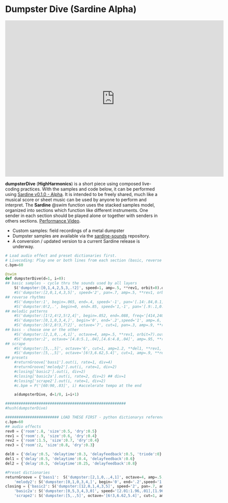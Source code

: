 # Dumpster Dive (Sardine Alpha)
<iframe width="700" height="500" src="https://www.youtube.com/embed/ZcdXgeqJI2E" title="dumpsterDive" frameborder="0" allow="accelerometer; autoplay; clipboard-write; encrypted-media; gyroscope; picture-in-picture; web-share" allowfullscreen></iframe>

**dumpsterDive** (**HighHarmonics**) is a short piece using composed live-coding practices. With the samples and code below, it can be performed using [Sardine v0.1.0 - Alpha](https://github.com/Bubobubobubobubo/sardine/releases/tag/v0.1.0). It is intended to be freely shared, much like a musical score or sheet music can be used by anyone to perform and interpret. The **Sardine** @swim function uses the stacked samples model, organized into sections which function like different instruments. One sender in each section should be played alone or together with senders in others sections. [Performance Video](https://www.youtube.com/embed/ZcdXgeqJI2E). 
- Custom samples: field recordings of a metal dumpster
- Dumpster samples are available via the [sardine-sounds](https://github.com/Bubobubobubobubo/sardine-sounds) repository.
- A conversion / updated version to a current Sardine release is underway. 


```python
# Load audio effect and preset dictionaries first.
# Livecoding: Play one or both lines from each section (basic, reverse rhythms, melodic patterns, bass, scrape). Explore combinations.
c.bpm=60

@swim
def dumpsterDive(d=1, i=0):
## basic samples - cycle thru the sounds used by all layers
    S('dumpster:[0,1,4,2,5,3,.!2]', speed=1, amp=.5, **rev1, orbit=0).out(i, div=8)
    #S('dumpster:[2,0,1,4,3,5]', speed='2', pan=.7, amp=.5, **rev1, orbit=1).out(i, div=2) #**del1
## reverse rhythms
    #S('dumpster:1', begin=.065, end=.4, speed='-1', pan='[.14:.84,0.1],[.83:.15,0.1]', amp=.8, **rev0, orbit=2).out(i, div4)
    #S('dumpster:0!2,.', begin=0, end=.85, speed='1,-1', pan='[.9:.1,0.2],[.1:.9,0.2]', amp=.6, **rev1, orbit=3).out(i, rate=1, div=2) #**del1,
## melodic patterns
    #S('dumpster:[1!2,4!2,5!2,4]', begin=.052, end=.088, freq='[414,240,620,.,500,380,820,750]', timescale=1.4, pan='[.1,.9]', amp=.95, **rev2, orbit=4).out(i, rate=1, div=1)
    #S('dumpster:[0,1,0,3,4,]', begin='0', end='.2',speed='1', amp=.6, pan=.3, **rev1, orbit=5).out(i, rate=1, div=2)
    #S('dumpster:[6!2,8!3,7!2]', octave='7', cut=1, pan=.3, amp=.9, **rev2, orbit=6).out(i, div=4)
## bass - choose one or the other
    #S('dumpster:[2,1,0,.,4,1]', octave=4, amp=.5, **rev1, orbit=7).out(i, rate=1, div=4)
    #S('dumpster:2', octave='[4.8:5.1,.04],[4.6:4.8,.04]', amp=.95, **rev1, orbit=8).out(i, div=4)
## scrape
    #S('dumpster:[5,.,5]', octave='6', cut=1, amp=1.2, **del1, **rev1, orbit=8).out(i, rate=.5, div=4)
    #S('dumpster:[5,.,5]', octave='[6!3,6.62,5.4]', cut=1, amp=.9, **rev2, orbit=9).out(i, rate=1, div=1) #**del2
## presets
    #returnGroove['bass1'].out(i, rate=1, div=4)
    #returnGroove['melody2'].out(i, rate=1, div=2)
    #closing['basic2'].out(i, div=2)
    #closing['basic2a'].out(i, rate=2, div=2) ## div=1
    #closing['scrape2'].out(i, rate=1, div=2)
    #c.bpm = P('[60:90,.03]', i) #accelerate tempo at the end

    a(dumpsterDive, d=1/8, i=i+1)

######################################################
#hush(dumpsterDive)

######################## LOAD THESE FIRST - python dictionarys referenced in dumpsterDive function #################
c.bpm=60
## audio effects
rev0 = {'room':.8, 'size':0.5, 'dry':0.5}
rev1 = {'room':.9, 'size':0.6, 'dry':0.4}
rev2 = {'room':1.5, 'size':0.7, 'dry':0.4}
rev3 = {'room':2, 'size':0.8, 'dry':0.3}

del0 = {'delay':0.5, 'delaytime':0.3, 'delayfeedback':0.5, 'triode':0}
del1 = {'delay':0.5, 'delaytime':0.4, 'delayfeedback':0.6}
del2 = {'delay':0.5, 'delaytime':0.25, 'delayfeedback':0.8}

#Preset dictionaries
returnGroove = {'bass1':  S('dumpster:[2,1,0,.,4,1]', octave=4, amp=.5, **rev1, orbit=7),
    'melody2': S('dumpster:[0,1,0,3,4,]', begin='0', end='.2',speed='1', amp=.4, pan=.3, **rev1, orbit=5) }
closing = {'basic2': S('dumpster:[12,0,1,4,3,5]', speed='2', pan=.7, amp=.5, **del1, **rev1, orbit=1),
    'basic2a': S('dumpster:[0,5,3,4,3,0]', speed='[2.01:1.96,.01],[1.96:2.01,.01]', pan='[.99:.01,0.3],[.01:.99,0.3]', amp=.7, **rev1, **del2, orbit=1),
    'scrape2': S('dumpster:[5,.,5]', octave='[6!3,6.62,5.4]', cut=1, amp=.9, **del2, **rev2, orbit=9) }
```

